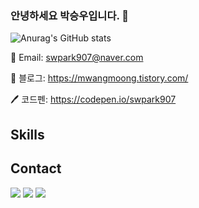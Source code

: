 ### 안녕하세요 박승우입니다. 👋

![Anurag's GitHub stats](https://github-readme-stats.vercel.app/api?username=swpark907&show_icons=true&theme=radical)

📧 Email: swpark907@naver.com

📓 블로그: https://mwangmoong.tistory.com/

🖊️ 코드펜: https://codepen.io/swpark907


## Skills


## Contact

<a href="https://mwangmoong.tistory.com/" target="_blank"><img src="https://img.shields.io/badge/mwangmoong.tistory.com/-272727?style=flat-square&logoColor=white"/></a>
<img src="https://img.shields.io/badge/swpark907@gmail.com-EA4334?style=flat-square&logo=Gmail&logoColor=white"/>
<a href="https://codepen.io/swpark907" target="_blank"><img src="https://img.shields.io/badge/codepen.io/swpark907-272727?style=flat-square&logo=CodePen&logoColor=white"/></a>

<!--
**swpark907/swpark907** is a ✨ _special_ ✨ repository because its `README.md` (this file) appears on your GitHub profile.

Here are some ideas to get you started:

- 🔭 I’m currently working on ...
- 🌱 I’m currently learning ...
- 👯 I’m looking to collaborate on ...
- 🤔 I’m looking for help with ...
- 💬 Ask me about ...
- 📫 How to reach me: ...
- 😄 Pronouns: ...
- ⚡ Fun fact: ...
-->
